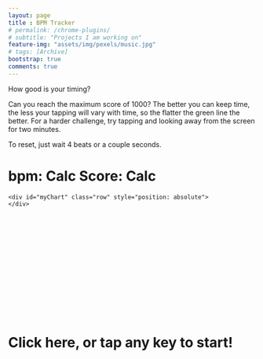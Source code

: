 ```yaml
---
layout: page
title : BPM Tracker
# permalink: /chrome-plugins/
# subtitle: "Projects I am working on"
feature-img: "assets/img/pexels/music.jpg"
# tags: [Archive]
bootstrap: true
comments: true
---
```


<script src="//ajax.googleapis.com/ajax/libs/jquery/2.1.3/jquery.min.js" type="text/javascript"
    charset="utf-8"></script>
<script src="/assets/js/bpm-tracker/bpm.js" type="text/javascript" charset="utf-8"></script>

<script src="/assets/js/bpm-tracker/c3.js" type="text/javascript" charset="utf-8"></script>
<script src="//d3js.org/d3.v3.min.js" type="text/javascript" charset="utf-8"></script>
<!-- Load c3.css -->
<link href="/assets/css/bpm-tracker/c3.css" rel="stylesheet" type="text/css">


How good is your timing?

Can you reach the maximum score of 1000? The better you can keep time, the less your tapping will vary with time, so the
flatter the green line the better. For a harder challenge, try tapping and looking away from the screen for two minutes.

To reset, just wait 4 beats or a couple seconds.


<div class="container-fluid" id="clickBox" style="position: relative">
    <div class="row justify-content-center">
        <h1><span class="badge badge-success">bpm: <span id="bpm_display">Calc</span></span>
            <span class="badge badge-info">Score: <span id="score_display">Calc</span></span></h1>
    </div>
    <div id="overlayText" style="width: 100%; z-index: 10; position: absolute; top: 300px" class="text-center">
        <h1><span class="badge badge-warning">Click here, or tap any key to start!</span></h1>
    </div>

    <div id="myChart" class="row" style="position: absolute">
    </div>
</div>

<script type="text/javascript" charset="utf-8">
    construct_graph();
    // event handlers
    $(document).keydown(function (e) {
        // fade info message
        $('#overlayText').fadeOut(500, function () { $(this).remove(); });
        get_beat();
    });
    // replace with main div click function
    jQuery('#clickBox').click(function (event) {
        // fade info message
        $('#overlayText').fadeOut(500, function () { $(this).remove(); });
        get_beat();
    });
</script>
